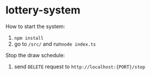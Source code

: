# lottery-system
How to start the system:
1. ```npm install```
2. go to ```/src/``` and run```node index.ts```

Stop the draw schedule:
1. send ```DELETE``` request to ```http://localhost:{PORT}/stop```
